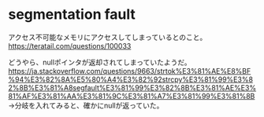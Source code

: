 # segmentation fault

アクセス不可能なメモリにアクセスしてしまっているとのこと。
https://teratail.com/questions/100033

どうやら、nullポインタが返却されてしまっていたようだ。
https://ja.stackoverflow.com/questions/9663/strtok%E3%81%AE%E8%BF%94%E3%82%8A%E5%80%A4%E3%82%92strcpy%E3%81%99%E3%82%8B%E3%81%A8segfault%E3%81%99%E3%82%8B%E3%81%AE%E3%81%AF%E3%81%AA%E3%81%9C%E3%81%A7%E3%81%99%E3%81%8B
→分岐を入れてみると、確かにnullが返っていた。